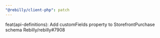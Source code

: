 ```yaml
---
"@rebilly/client-php": patch
---
```


feat(api-definitions): Add customFields property to StorefrontPurchase schema Rebilly/rebilly#7908
